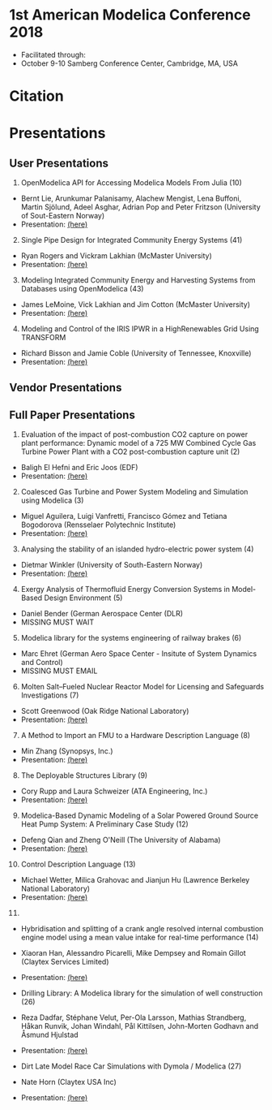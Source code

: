 # 1st American Modelica Conference 2018

- Facilitated through: 
- October 9-10 Samberg Conference Center, Cambridge, MA, USA

# Citation


# Presentations

## User Presentations

1. OpenModelica API for Accessing Modelica Models From Julia (10)
- Bernt Lie, Arunkumar Palanisamy, Alachew Mengist, Lena Buffoni, Martin Sjölund, Adeel Asghar, Adrian Pop and Peter Fritzson (University of Sout-Eastern Norway)
-   Presentation: [(here)](https://github.com/ALSETLab/2018_American_Modelica_Conference/blob/master/User/Modelica2018US_Presentations_10.pdf)

2. Single Pipe Design for Integrated Community Energy Systems (41)
- Ryan Rogers and Vickram Lakhian (McMaster University)
- Presentation: [(here)]()

3. Modeling Integrated Community Energy and Harvesting Systems from Databases using OpenModelica (43)
- James LeMoine, Vick Lakhian and Jim Cotton (McMaster University)
- Presentation: [(here)]()

4. Modeling and Control of the IRIS IPWR in a HighRenewables Grid Using TRANSFORM
- Richard Bisson and Jamie Coble (University of Tennessee, Knoxville)
- Presentation: [(here)]()

## Vendor Presentations


## Full Paper Presentations

1. Evaluation of the impact of post-combustion CO2 capture on power plant performance: Dynamic model of a 725 MW Combined Cycle Gas Turbine Power Plant with a CO2 post-combustion capture unit (2)
- Baligh El Hefni and Eric Joos (EDF)
- Presentation: [(here)]()

2. Coalesced Gas Turbine and Power System Modeling and Simulation using Modelica (3)
- Miguel Aguilera, Luigi Vanfretti, Francisco Gómez and Tetiana Bogodorova (Rensselaer Polytechnic Institute)
- Presentation: [(here)]()

3. Analysing the stability of an islanded hydro-electric power system (4)
- 	Dietmar Winkler (University of South-Eastern Norway)
- Presentation: [(here)]()

4. Exergy Analysis of Thermofluid Energy Conversion Systems in Model-Based Design Environment (5)
- Daniel Bender (German Aerospace Center (DLR)
- MISSING MUST WAIT

5. Modelica library for the systems engineering of railway brakes (6)
- Marc Ehret (German Aero Space Center - Insitute of System Dynamics and Control)
- MISSING MUST EMAIL

6. Molten Salt–Fueled Nuclear Reactor Model for Licensing and Safeguards Investigations (7)
- Scott Greenwood (Oak Ridge National Laboratory)
- Presentation: [(here)]()

7. A Method to Import an FMU to a Hardware Description Language (8)
- Min Zhang (Synopsys, Inc.)
- Presentation: [(here)]()

8. The Deployable Structures Library (9)
- Cory Rupp and Laura Schweizer	(ATA Engineering, Inc.)
- Presentation: [(here)]()

9. Modelica-Based Dynamic Modeling of a Solar Powered Ground Source Heat Pump System: A Preliminary Case Study (12)
- Defeng Qian and Zheng O'Neill (The University of Alabama)
- Presentation: [(here)]()

10. Control Description Language (13)
- Michael Wetter, Milica Grahovac and Jianjun Hu (Lawrence Berkeley National Laboratory)
- Presentation: [(here)]()

11. 

- Hybridisation and splitting of a crank angle resolved internal combustion engine model using a mean value intake for real-time performance (14)
- Xiaoran Han, Alessandro Picarelli, Mike Dempsey and Romain Gillot (Claytex Services Limited)
- Presentation: [(here)]()

- Drilling Library: A Modelica library for the simulation of well construction (26)
- Reza Dadfar, Stéphane Velut, Per-Ola Larsson, Mathias Strandberg, Håkan Runvik, Johan Windahl, Pål Kittilsen, John-Morten Godhavn and Åsmund Hjulstad
- Presentation: [(here)]()

- Dirt Late Model Race Car Simulations with Dymola / Modelica (27)
- Nate Horn (Claytex USA Inc)
- Presentation: [(here)]()


